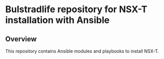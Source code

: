 # Bulstradlife repository for NSX-T installation with Ansible 

## Overview
This repository contains Ansible modules and playbooks to install NSX-T.
